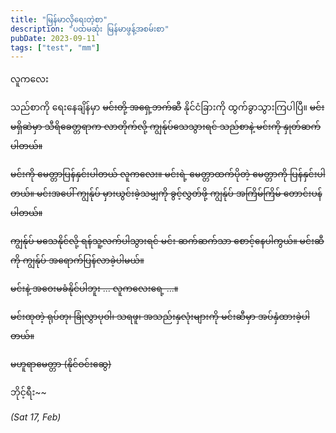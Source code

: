 ```yaml
---
title: "မြန်မာလိုရေးတဲ့စာ"
description: "ပထမဆုံး မြန်မာဖွန့်အစမ်းစာ"
pubDate: 2023-09-11
tags: ["test", "mm"]
---
```


လူကလေး

သည်စာကို ရေးနေချိန်မှာ ~~မင်းတို့ အရှေ့ဘက်ဆီ~~ နိုင်ငံခြားကို ထွက်ခွာသွားကြပါပြီ။ ~~မင်းမရှိဆဲမှာ သီရိခေတ္တရာက လာတိုက်လို့ ကျွန်ုပ်သေသွားရင် သည်စာနဲ့ မင်းကို နှုတ်ဆက်ပါတယ်။~~

~~မင်းကို မေတ္တာပြန်နှင်းပါတယ် လူကလေး။ မင်းရဲ့ မေတ္တာထက်ပိုတဲ့ မေတ္တာကို ပြန်နှင်းပါတယ်။ မင်းအပေါ် ကျွန်ုပ် မှားယွင်းခဲ့သမျှကို ခွင့်လွှတ်ဖို့ ကျွန်ုပ် အကြိမ်ကြိမ် တောင်းပန်ပါတယ်။~~

~~ကျွန်ုပ် မသေနိုင်လို့ ရန်သူ့လက်ပါသွားရင် မင်း ဆက်ဆက်သာ စောင့်နေပါကွယ်။ မင်းဆီကို ကျွန်ုပ် အရောက်ပြန်လာခဲ့ပါမယ်။~~

~~မင်းနဲ့ အဝေးမခံနိုင်ပါဘူး ... လူကလေးရေ့ ...။~~

~~မင်းထုတဲ့ ရုပ်တု၊ ခြုံလွှာပုဝါ၊ သရဖူ၊ အသည်းနှလုံးများကို မင်းဆီမှာ အပ်နှံထားခဲ့ပါတယ်။~~

~~မဟူရာမေတ္တာ (နိုင်ဝင်းဆွေ)~~

ဘိုင့်ရီး~~

_(Sat 17, Feb)_